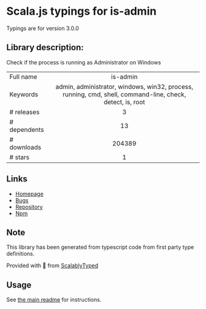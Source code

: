 
# Scala.js typings for is-admin

Typings are for version 3.0.0

## Library description:
Check if the process is running as Administrator on Windows

|                    |                 |
| ------------------ | :-------------: |
| Full name          | is-admin |
| Keywords           | admin, administrator, windows, win32, process, running, cmd, shell, command-line, check, detect, is, root |
| # releases         | 3 |
| # dependents       | 13 |
| # downloads        | 204389 |
| # stars            | 1 |

## Links
- [Homepage](https://github.com/sindresorhus/is-admin#readme)
- [Bugs](https://github.com/sindresorhus/is-admin/issues)
- [Repository](https://github.com/sindresorhus/is-admin)
- [Npm](https://www.npmjs.com/package/is-admin)
    


## Note
This library has been generated from typescript code from first party type definitions.

Provided with :purple_heart: from [ScalablyTyped](https://github.com/oyvindberg/ScalablyTyped)

## Usage
See [the main readme](../../readme.md) for instructions.


